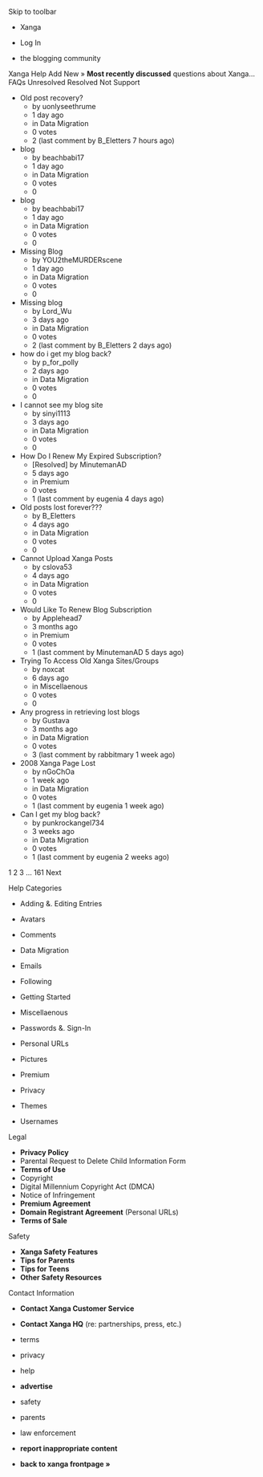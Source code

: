 Skip to toolbar

*   Xanga

*   Log In

*   the blogging community

Xanga Help Add New » **Most recently discussed** questions about Xanga… FAQs Unresolved Resolved Not Support

*   Old post recovery?
    *   by uonlyseethrume
    *   1 day ago
    *   in Data Migration
    *   0 votes
    *   2 (last comment by B\_Eletters 7 hours ago)
*   blog
    *   by beachbabi17
    *   1 day ago
    *   in Data Migration
    *   0 votes
    *   0
*   blog
    *   by beachbabi17
    *   1 day ago
    *   in Data Migration
    *   0 votes
    *   0
*   Missing Blog
    *   by YOU2theMURDERscene
    *   1 day ago
    *   in Data Migration
    *   0 votes
    *   0
*   Missing blog
    *   by Lord\_Wu
    *   3 days ago
    *   in Data Migration
    *   0 votes
    *   2 (last comment by B\_Eletters 2 days ago)
*   how do i get my blog back?
    *   by p\_for\_polly
    *   2 days ago
    *   in Data Migration
    *   0 votes
    *   0
*   I cannot see my blog site
    *   by sinyi1113
    *   3 days ago
    *   in Data Migration
    *   0 votes
    *   0
*   How Do I Renew My Expired Subscription?
    *   \[Resolved\] by MinutemanAD
    *   5 days ago
    *   in Premium
    *   0 votes
    *   1 (last comment by eugenia 4 days ago)
*   Old posts lost forever???
    *   by B\_Eletters
    *   4 days ago
    *   in Data Migration
    *   0 votes
    *   0
*   Cannot Upload Xanga Posts
    *   by cslova53
    *   4 days ago
    *   in Data Migration
    *   0 votes
    *   0
*   Would Like To Renew Blog Subscription
    *   by Applehead7
    *   3 months ago
    *   in Premium
    *   0 votes
    *   1 (last comment by MinutemanAD 5 days ago)
*   Trying To Access Old Xanga Sites/Groups
    *   by noxcat
    *   6 days ago
    *   in Miscellaenous
    *   0 votes
    *   0
*   Any progress in retrieving lost blogs
    *   by Gustava
    *   3 months ago
    *   in Data Migration
    *   0 votes
    *   3 (last comment by rabbitmary 1 week ago)
*   2008 Xanga Page Lost
    *   by nGoChOa
    *   1 week ago
    *   in Data Migration
    *   0 votes
    *   1 (last comment by eugenia 1 week ago)
*   Can I get my blog back?
    *   by punkrockangel734
    *   3 weeks ago
    *   in Data Migration
    *   0 votes
    *   1 (last comment by eugenia 2 weeks ago)

1 2 3 ... 161 Next

Help Categories

*   Adding &. Editing Entries
*   Avatars
*   Comments
*   Data Migration
*   Emails
*   Following
*   Getting Started
*   Miscellaenous

*   Passwords &. Sign-In
*   Personal URLs
*   Pictures
*   Premium
*   Privacy
*   Themes
*   Usernames

Legal

*   **Privacy Policy**
*   Parental Request to Delete Child Information Form
*   **Terms of Use**
*   Copyright
*   Digital Millennium Copyright Act (DMCA)
*   Notice of Infringement
*   **Premium Agreement**
*   **Domain Registrant Agreement** (Personal URLs)
*   **Terms of Sale**

Safety

*   **Xanga Safety Features**
*   **Tips for Parents**
*   **Tips for Teens**
*   **Other Safety Resources**

Contact Information

*   **Contact Xanga Customer Service**
*   **Contact Xanga HQ** (re: partnerships, press, etc.)

*   terms
*   privacy
*   help
*   **advertise**

*   safety
*   parents
*   law enforcement
*   **report inappropriate content**

*   **back to xanga frontpage »**